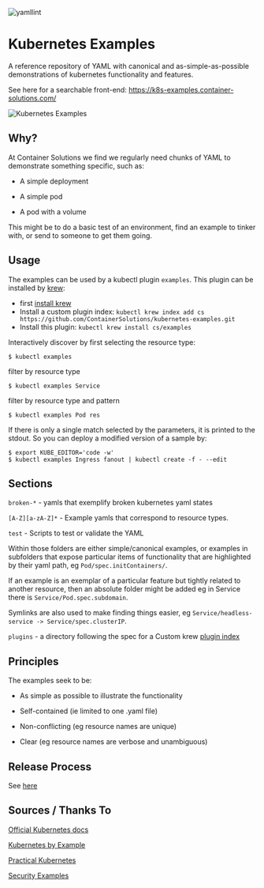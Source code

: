 ![yamllint](https://github.com/ContainerSolutions/kubernetes-examples/workflows/yamllint/badge.svg)
# Kubernetes Examples

A reference repository of YAML with canonical and as-simple-as-possible demonstrations of kubernetes functionality and features.

See here for a searchable front-end: https://k8s-examples.container-solutions.com/

![Kubernetes Examples](logo.png)

## Why?

At Container Solutions we find we regularly need chunks of YAML to  demonstrate something specific, such as:

- A simple deployment

- A simple pod

- A pod with a volume

This might be to do a basic test of an environment, find an example to tinker with, or send to someone to get them going.

## Usage

The examples can be used by a kubectl plugin `examples`. This plugin can be installed
by [krew](https://krew.sigs.k8s.io/):

- first [install krew](https://krew.sigs.k8s.io/docs/user-guide/setup/install/)
- Install a custom plugin index: `kubectl krew index add cs https://github.com/ContainerSolutions/kubernetes-examples.git`
- Install this plugin: `kubectl krew install cs/examples`

Interactively discover by first selecting the resource type:
```
$ kubectl examples
```

filter by resource type
```
$ kubectl examples Service
```

filter by resource type and pattern
```
$ kubectl examples Pod res
```

If there is only a single match selected by the parameters, it is printed to the stdout.
So you can deploy a modified version of a sample by:
```
$ export KUBE_EDITOR='code -w'
$ kubectl examples Ingress fanout | kubectl create -f - --edit
```

## Sections

`broken-*` - yamls that exemplify broken kubernetes yaml states

`[A-Z][a-zA-Z]*` - Example yamls that correspond to resource types.

`test` - Scripts to test or validate the YAML

Within those folders are either simple/canonical examples, or examples in subfolders that expose particular items of functionality that are highlighted by their yaml path, eg `Pod/spec.initContainers/`.

If an example is an exemplar of a particular feature but tightly related to another resource, then an absolute folder might be added eg in Service there is `Service/Pod.spec.subdomain`.

Symlinks are also used to make finding things easier, eg `Service/headless-service -> Service/spec.clusterIP`.

`plugins` - a directory following the spec for a Custom krew [plugin index](https://krew.sigs.k8s.io/docs/user-guide/custom-indexes/)

## Principles

The examples seek to be:

- As simple as possible to illustrate the functionality

- Self-contained (ie limited to one .yaml file)

- Non-conflicting (eg resource names are unique)

- Clear (eg resource names are verbose and unambiguous)

## Release Process

See [here](RELEASE_PROCESS.md)

## Sources / Thanks To

[Official Kubernetes docs](https://kubernetes.io/docs/)

[Kubernetes by Example](https://kubernetesbyexample.com/)

[Practical Kubernetes](https://github.com/kubernauts/practical-kubernetes-problems)

[Security Examples](https://github.com/NodyHub/docker-k8s-resources/tree/master/k8s-pods)
